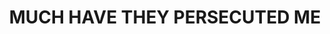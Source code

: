 ---
capo: 0
id: 0
lang: en-us
page: '127'
step: pre
subtitle: ''
tags: []
title: MUCH HAVE THEY PERSECUTED ME
---